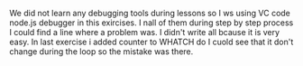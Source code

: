 We did not learn any debugging tools during lessons so I ws using VC code node.js debugger in this exircises. I nall of them during step by step process I could find a line where a problem was. I didn't write all bcause it is very easy. In last exercise i added counter to WHATCH do I cuold see that it don't change during the loop so the mistake was there.